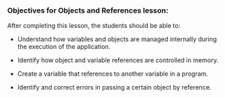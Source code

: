 ### Objectives for Objects and References lesson:

After completing this lesson, the students should be able to:

 - Understand how variables and objects are managed internally during the execution of the application. 

 - Identify how object and variable references are controlled in memory.

 - Create a variable that references to another variable in a program.

 - Identify and correct errors in passing a certain object by reference.

